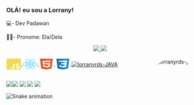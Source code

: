 ### OLÁ! eu sou a Lorrany!
 💻- Dev Padawan
 
👩🏻- Pronome: Ela/Dela
 


<div align="center">
  <a href="https://github.com/lorranyrds">
  <img height="180em" src="https://github-readme-stats.vercel.app/api?username=lorranyrds&show_icons=true&theme=panda&include_all_commits=true&count_private=true"/>
  <img height="180em" src="https://github-readme-stats.vercel.app/api/top-langs/?username=lorranyrds&layout=compact&langs_count=7&theme=panda"/>
</div>
  
<div style="display: inline_block"><br>
  <img align="center" alt="lorranyrds-Js" height="30" width="40" src="https://raw.githubusercontent.com/devicons/devicon/master/icons/javascript/javascript-plain.svg">
  <img align="center" alt="lorranyrds-React" height="30" width="40" src="https://raw.githubusercontent.com/devicons/devicon/master/icons/react/react-original.svg">
  <img align="center" alt="lorranyrds-HTML" height="30" width="40" src="https://raw.githubusercontent.com/devicons/devicon/master/icons/html5/html5-original.svg">
  <img align="center" alt="lorranyrds-CSS" height="30" width="40" src="https://raw.githubusercontent.com/devicons/devicon/master/icons/css3/css3-original.svg">
  <img align="center" alt="lorranyrds-JAVA" height="30" width="40" src="https://cdn.jsdelivr.net/gh/devicons/devicon/icons/java/java-original.svg" />
  <img align="right" alt="lorranyrds-pic" height="150" style="border-radius:50px;" 
  src="https://i.picasion.com/pic92/f06a1874be2c7bc33f5eb0a993f8b6cb.gif" 
</div>

  
  ##
  <div>
  <a href="https://www.facebook.com/lorrany.ramos.330" target="_blank"><img src=https://img.shields.io/badge/Facebook-1877F2?style=for-the-badge&logo=facebook&logoColor=white
  <a href="https://instagram.com/lorranyrds" target="_blank"><img src="https://img.shields.io/badge/-Instagram-%23E4405F?style=for-the-badge&logo=instagram&logoColor=white" target="_blank"></a>
 <a href="https://discord.gg/lorranyrds#2504" target="_blank"><img src="https://img.shields.io/badge/Discord-7289DA?style=for-the-badge&logo=discord&logoColor=white" target="_blank"></a> 
  <a href = "lorranydosantos99@gmail.com"><img src="https://img.shields.io/badge/-Gmail-%23333?style=for-the-badge&logo=gmail&logoColor=white" target="_blank"></a>
  <a href="https://www.linkedin.com/in/lorrany-ramos-0b555b1b3" target="_blank"><img src="https://img.shields.io/badge/-LinkedIn-%230077B5?style=for-the-badge&logo=linkedin&logoColor=white" target="_blank"></a> 
   
   
  ![Snake animation](https://github.com/lorranyrds/lorranyrds/blob/output/github-contribution-grid-snake.svg)
  </div>
